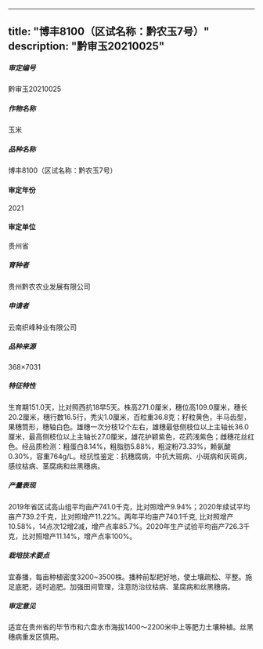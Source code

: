 
---
title: "博丰8100（区试名称：黔农玉7号）"
description: "黔审玉20210025"
---
##### 审定编号 
黔审玉20210025

##### 作物名称
玉米

##### 品种名称
博丰8100（区试名称：黔农玉7号）

#### 审定年份
2021	

#### 审定单位
贵州省

##### 育种者
贵州黔农农业发展有限公司

##### 申请者
云南织峰种业有限公司

##### 品种来源
368×7031

##### 特征特性
生育期151.0天，比对照西抗18早5天。株高271.0厘米，穗位高109.0厘米，穗长20.2厘米，穗行数16.5行，秃尖1.0厘米，百粒重36.8克；籽粒黄色，半马齿型，果穗筒形，穗轴白色。雄穗一次分枝12个左右，雄穗最低侧枝位以上主轴长36.0厘米，最高侧枝位以上主轴长27.0厘米，雄花护颖紫色，花药浅紫色；雌穗花丝红色。经品质检测：粗蛋白8.14%，粗脂肪5.88%，粗淀粉73.33%，赖氨酸0.30%，容重764g/L。经抗性鉴定：抗穗腐病，中抗大斑病、小斑病和灰斑病，感纹枯病、茎腐病和丝黑穗病。

##### 产量表现
2019年省区试高山组平均亩产741.0千克，比对照增产9.94%；2020年续试平均亩产739.2千克，比对照增产11.22%。两年平均亩产740.1千克, 比对照增产10.58%，14点次12增2减，增产点率85.7%。2020年生产试验平均亩产726.3千克，比对照增产11.14%，增产点率100%。

##### 栽培技术要点
宜春播，每亩种植密度3200~3500株。播种前犁耙好地，使土壤疏松、平整。施足底肥，适时追肥。加强田间管理，注意防治纹枯病、茎腐病和丝黑穗病。

##### 审定意见
适宜在贵州省的毕节市和六盘水市海拔1400～2200米中上等肥力土壤种植。丝黑穗病重发区慎用。


